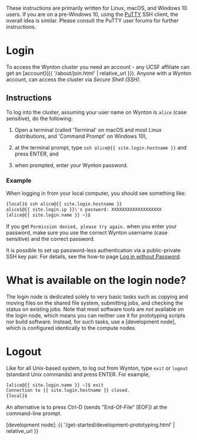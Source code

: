 <div class="alert alert-info" role="alert">
These instructions are primarily written for Linux, macOS, and Windows 10 users.  If you are on a pre-Windows 10, using the <a href="http://www.putty.org/">PuTTY</a> SSH client, the overall idea is similar.  Please consult the PuTTY user forums for further instructions.
</div>


# Login

To access the Wynton cluster you need an account - any UCSF affiliate can get an [account]({{ '/about/join.html' | relative_url }}).  Anyone with a Wynton account, can access the cluster via _Secure Shell (SSH)_.


## Instructions

To log into the cluster, assuming your user name on Wynton is `alice` (case sensitive), do the following:

1. Open a terminal (called 'Terminal' on macOS and most Linux distributions, and 'Command Prompt' on Windows 10),

2. at the terminal prompt, type `ssh alice@{{ site.login.hostname }}` and press ENTER, and
3. when prompted, enter your Wynton password.


### Example

When logging in from your local computer, you should see something like:

```sh
{local}$ ssh alice@{{ site.login.hostname }}
alice1@{{ site.login.ip }}\'s password: XXXXXXXXXXXXXXXXXXX
[alice@{{ site.login.name }} ~]$ 
```


If you get `Permission denied, please try again.` when you enter your password, make sure you use the correct Wynton username (case sensitive) and the correct password.

<div class="alert alert-info" role="alert">
It is possible to set up password-less authentication via a public-private SSH key pair.  For details, see the how-to page <a href="{{ 'howto/log-in-without-pwd.html' | relative_url }}">Log in without Password</a>.
</div>


# What is available on the login node?

The login node is dedicated solely to very basic tasks such as copying and moving files on the shared file system, submitting jobs, and checking the status on existing jobs.  Note that most software tools are _not_ available on the login node, which means you can neither use it for prototyping scripts nor build software.  Instead, for such tasks, use a [development node], which is configured identically to the compute nodes.


# Logout

Like for all Unix-based system, to log out from Wynton, type `exit` or `logout` (standard Unix commands) and press ENTER.  For example,

```sh
[alice@{{ site.login.name }} ~]$ exit
Connection to {{ site.login.hostname }} closed.
{local}$ 
```

An alternative is to press Ctrl-D (sends "End-Of-File" [EOF]) at the command-line prompt.


[development node]: {{ '/get-started/development-prototyping.html' | relative_url }}
